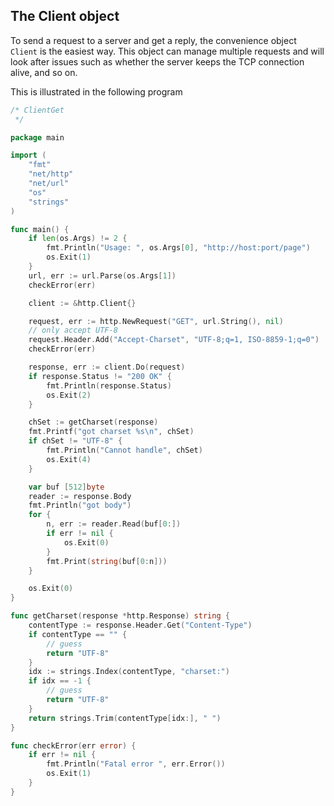 ## The Client object

To send a request to a server and get a reply, the convenience object `Client` is the easiest way. This object can manage multiple requests and will look after issues such as whether the server keeps the TCP connection alive, and so on.

This is illustrated in the following program

```go
/* ClientGet
 */

package main

import (
	"fmt"
	"net/http"
	"net/url"
	"os"
	"strings"
)

func main() {
	if len(os.Args) != 2 {
		fmt.Println("Usage: ", os.Args[0], "http://host:port/page")
		os.Exit(1)
	}
	url, err := url.Parse(os.Args[1])
	checkError(err)

	client := &http.Client{}

	request, err := http.NewRequest("GET", url.String(), nil)
	// only accept UTF-8
	request.Header.Add("Accept-Charset", "UTF-8;q=1, ISO-8859-1;q=0")
	checkError(err)

	response, err := client.Do(request)
	if response.Status != "200 OK" {
		fmt.Println(response.Status)
		os.Exit(2)
	}

	chSet := getCharset(response)
	fmt.Printf("got charset %s\n", chSet)
	if chSet != "UTF-8" {
		fmt.Println("Cannot handle", chSet)
		os.Exit(4)
	}

	var buf [512]byte
	reader := response.Body
	fmt.Println("got body")
	for {
		n, err := reader.Read(buf[0:])
		if err != nil {
			os.Exit(0)
		}
		fmt.Print(string(buf[0:n]))
	}

	os.Exit(0)
}

func getCharset(response *http.Response) string {
	contentType := response.Header.Get("Content-Type")
	if contentType == "" {
		// guess
		return "UTF-8"
	}
	idx := strings.Index(contentType, "charset:")
	if idx == -1 {
		// guess
		return "UTF-8"
	}
	return strings.Trim(contentType[idx:], " ")
}

func checkError(err error) {
	if err != nil {
		fmt.Println("Fatal error ", err.Error())
		os.Exit(1)
	}
}
```